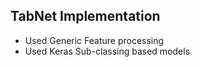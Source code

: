 ## TabNet Implementation

- Used Generic Feature processing
- Used Keras Sub-classing based models

